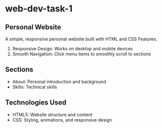 # web-dev-task-1
## Personal Website
A simple, responsive personal website built with HTML and CSS Features.
1. Responsive Design: Works on desktop and mobile devices
2. Smooth Navigation: Click menu items to smoothly scroll to sections
## Sections
- About: Personal introduction and background
- Skills: Technical skills 
## Technologies Used
- HTML5: Website structure and content
- CSS: Styling, animations, and responsive design
